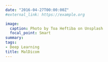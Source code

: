 ```yaml
---
date: "2016-04-27T00:00:00Z"
#external_link: https://example.org

image:
  caption: Photo by Toa Heftiba on Unsplash
  focal_point: Smart
summary: 
tags:
- Deep Learning
title: MalDicom
---
```




